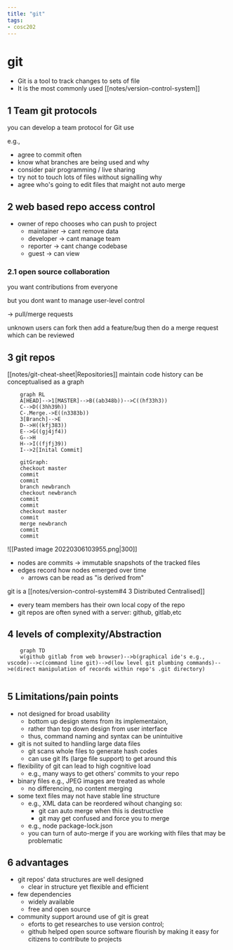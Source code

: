 ```yaml
---
title: "git"
tags: 
- cosc202
---
```


# git

- Git is a tool to track changes to sets of file
- It is the most commonly used [[notes/version-control-system]]

## 1 Team git protocols

you can develop a team protocol for Git use

e.g.,

- agree to commit often
- know what branches are being used and why
- consider pair programming / live sharing
- try not to touch lots of files without signalling why
- agree who's going to edit files that maight not auto merge

## 2 web based repo access control

- owner of repo chooses who can push to project
	- maintainer -> cant remove data
	- developer -> cant manage team
	- reporter -> cant change codebase
	- guest -> can view

### 2.1 open source collaboration

you want contributions from everyone

but you dont want to manage user-level control

-> pull/merge requests

unknown users can fork then add a feature/bug then do a merge request which can be reviewed

## 3 git repos

[[notes/git-cheat-sheet|Repositories]] maintain code history
can be conceptualised as a graph

```mermaid
	graph RL
	A[HEAD]-->1[MASTER]-->B((ab348b))-->C((hf33h3))
	C-->D((3hh39h))
	C-.Merge.->E((n3383b))
	3[Branch]-->E
	D-->H((kfj383))
	E-->G((gj4jf4))
	G-->H
	H-->I((fjfj39))
	I-->2[Inital Commit]	
```
```mermaid
	gitGraph:
	checkout master
	commit
	commit
	branch newbranch
	checkout newbranch
	commit
	commit
	checkout master
	commit
	merge newbranch
	commit
	commit
```

![[Pasted image 20220306103955.png|300]]

- nodes are commits -> immutable snapshots of the tracked files
- edges record how nodes emerged over time
	- arrows can be read as "is derived from"

git is a [[notes/version-control-system#4 3 Distributed Centralised]]

- every team members has their own local copy of the repo
- git repos are often syned with a server: github, gitlab,etc

## 4 levels of complexity/Abstraction

```mermaid
	graph TD
	w(github gitlab from web browser)-->b(graphical ide's e.g., vscode)-->c(command line git)-->d(low level git plumbing commands)-->e(direct manipulation of records within repo's .git directory)
	
```

## 5 Limitations/pain points

- not designed for broad usability
	- bottom up design stems from its implementaion,
	- rather than top down design from user interface
	- thus, command naming and syntax can be unintuitive
- git is not suited to handling large data files
	- git scans whole files to generate hash codes
	- can use git lfs (large file support) to get around this
- flexibility of git can lead to high cognitive load
	- e.g., many ways to get others' commits to your repo
- binary files e.g., JPEG images are treated as whole
	- no differencing, no content merging
- some text files may not have stable line structure
	- e.g., XML data can be reordered wihout changing so:
		- git can auto merge when this is destructive
		- git may get confused and force you to merge
	- e.g., node package-lock.json
	- you can turn of auto-merge if you are working with files that may be problematic

## 6 advantages

- git repos' data structures are well designed
	- clear in structure yet flexible and efficient
- few dependencies
	- widely available
	- free and open source
- community support around use of git is great
	- eforts to get researches to use version control;
	- github helped open source software flourish by making it easy for citizens to contribute to projects
